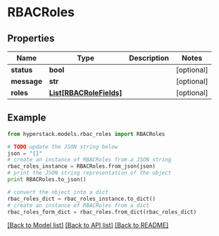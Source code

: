 # RBACRoles


## Properties

Name | Type | Description | Notes
------------ | ------------- | ------------- | -------------
**status** | **bool** |  | [optional] 
**message** | **str** |  | [optional] 
**roles** | [**List[RBACRoleFields]**](RBACRoleFields.md) |  | [optional] 

## Example

```python
from hyperstack.models.rbac_roles import RBACRoles

# TODO update the JSON string below
json = "{}"
# create an instance of RBACRoles from a JSON string
rbac_roles_instance = RBACRoles.from_json(json)
# print the JSON string representation of the object
print RBACRoles.to_json()

# convert the object into a dict
rbac_roles_dict = rbac_roles_instance.to_dict()
# create an instance of RBACRoles from a dict
rbac_roles_form_dict = rbac_roles.from_dict(rbac_roles_dict)
```
[[Back to Model list]](../README.md#documentation-for-models) [[Back to API list]](../README.md#documentation-for-api-endpoints) [[Back to README]](../README.md)


